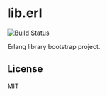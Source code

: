 # lib.erl

[![Build Status](https://travis-ci.org/wilmoore/lib.erl.png?branch=master)](https://travis-ci.org/wilmoore/lib.erl)

  Erlang library bootstrap project.

## License

  MIT
